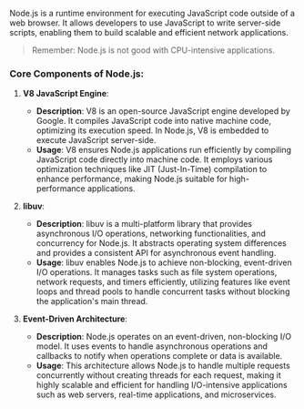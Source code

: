 Node.js is a runtime environment for executing JavaScript code outside of a web browser. It allows developers to use JavaScript to write server-side scripts, enabling them to build scalable and efficient network applications.

> Remember: Node.js is not good with CPU-intensive applications.

### Core Components of Node.js:

1. **V8 JavaScript Engine**:
   - **Description**: V8 is an open-source JavaScript engine developed by Google. It compiles JavaScript code into native machine code, optimizing its execution speed. In Node.js, V8 is embedded to execute JavaScript server-side.
   - **Usage**: V8 ensures Node.js applications run efficiently by compiling JavaScript code directly into machine code. It employs various optimization techniques like JIT (Just-In-Time) compilation to enhance performance, making Node.js suitable for high-performance applications.

2. **libuv**:
   - **Description**: libuv is a multi-platform library that provides asynchronous I/O operations, networking functionalities, and concurrency for Node.js. It abstracts operating system differences and provides a consistent API for asynchronous event handling.
   - **Usage**: libuv enables Node.js to achieve non-blocking, event-driven I/O operations. It manages tasks such as file system operations, network requests, and timers efficiently, utilizing features like event loops and thread pools to handle concurrent tasks without blocking the application's main thread.

3. **Event-Driven Architecture**:
   - **Description**: Node.js operates on an event-driven, non-blocking I/O model. It uses events to handle asynchronous operations and callbacks to notify when operations complete or data is available.
   - **Usage**: This architecture allows Node.js to handle multiple requests concurrently without creating threads for each request, making it highly scalable and efficient for handling I/O-intensive applications such as web servers, real-time applications, and microservices.
